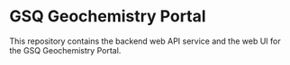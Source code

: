 # GSQ Geochemistry Portal

This repository contains the backend web API service and the web UI for the GSQ Geochemistry Portal.
